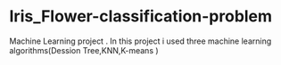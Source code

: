 # Iris_Flower-classification-problem
Machine Learning  project . In this project i used three machine learning algorithms(Dession Tree,KNN,K-means )
